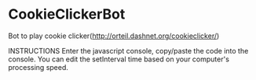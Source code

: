 CookieClickerBot
================

Bot to play cookie clicker(http://orteil.dashnet.org/cookieclicker/)

INSTRUCTIONS
Enter the javascript console, copy/paste the code into the console. You can edit the setInterval time based on your
computer's processing speed.
